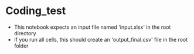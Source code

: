 # Coding_test
- This notebook expects an input file named 'input.xlsx' in the root directory
- If you run all cells, this should create an 'output_final.csv' file in the root folder

